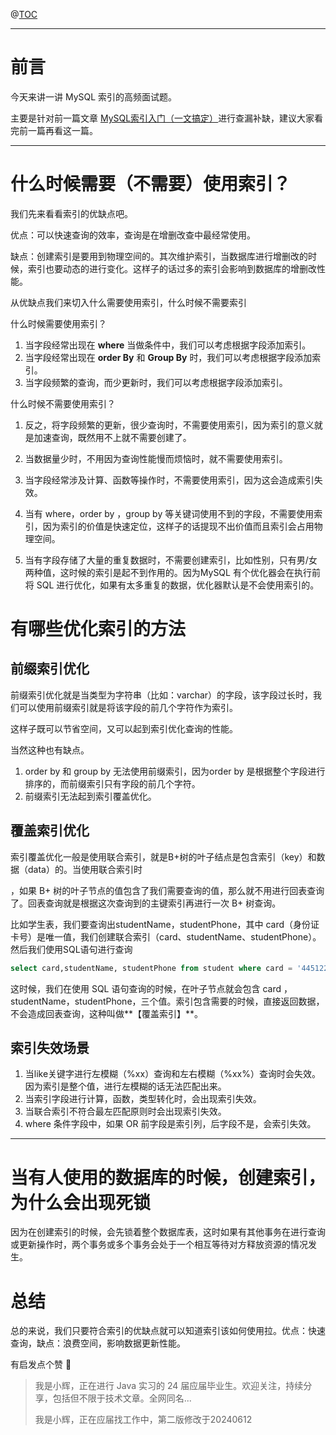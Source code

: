 

@[TOC](文章目录)

---

# 前言

今天来讲一讲 MySQL 索引的高频面试题。

主要是针对前一篇文章 [MySQL索引入门（一文搞定）](https://qiuqiu.blog.csdn.net/article/details/136219847?spm=1001.2014.3001.5502)进行查漏补缺，建议大家看完前一篇再看这一篇。



---
# 什么时候需要（不需要）使用索引？



我们先来看看索引的优缺点吧。



优点：可以快速查询的效率，查询是在增删改查中最经常使用。

缺点：创建索引是要用到物理空间的。其次维护索引，当数据库进行增删改的时候，索引也要动态的进行变化。这样子的话过多的索引会影响到数据库的增删改性能。



从优缺点我们来切入什么需要使用索引，什么时候不需要索引



什么时候需要使用索引？



1. 当字段经常出现在 **where** 当做条件中，我们可以考虑根据字段添加索引。
2. 当字段经常出现在 **order By** 和 **Group By** 时，我们可以考虑根据字段添加索引。
3. 当字段频繁的查询，而少更新时，我们可以考虑根据字段添加索引。



什么时候不需要使用索引？



  1. 反之，将字段频繁的更新，很少查询时，不需要使用索引，因为索引的意义就是加速查询，既然用不上就不需要创建了。

 2. 当数据量少时，不用因为查询性能慢而烦恼时，就不需要使用索引。

 3. 当字段经常涉及计算、函数等操作时，不需要使用索引，因为这会造成索引失效。
 4. 当有 where，order by ，group by 等关键词使用不到的字段，不需要使用索引，因为索引的价值是快速定位，这样子的话提现不出价值而且索引会占用物理空间。
 5. 当有字段存储了大量的重复数据时，不需要创建索引，比如性别，只有男/女两种值，这时候的索引是起不到作用的。因为MySQL 有个优化器会在执行前将 SQL 进行优化，如果有太多重复的数据，优化器默认是不会使用索引的。



# 有哪些优化索引的方法



## 前缀索引优化



前缀索引优化就是当类型为字符串（比如：varchar）的字段，该字段过长时，我们可以使用前缀索引就是将该字段的前几个字符作为索引。

这样子既可以节省空间，又可以起到索引优化查询的性能。

当然这种也有缺点。
1. order by 和 group by 无法使用前缀索引，因为order by 是根据整个字段进行排序的，而前缀索引只有字段的前几个字符。
2. 前缀索引无法起到索引覆盖优化。



## 覆盖索引优化



索引覆盖优化一般是使用联合索引，就是B+树的叶子结点是包含索引（key）和数据（data）的。当使用联合索引时

，如果 B+ 树的叶子节点的值包含了我们需要查询的值，那么就不用进行回表查询了。回表查询就是根据这次查询到的主键索引再进行一次 B+ 树查询。



比如学生表，我们要查询出studentName，studentPhone，其中 card（身份证卡号）是唯一值，我们创建联合索引（card、studentName、studentPhone）。然后我们使用SQL语句进行查询



```sql
select card,studentName, studentPhone from student where card = '445122335464654654463'
```



这时候，我们在使用 SQL 语句查询的时候，在叶子节点就会包含 card ，studentName，studentPhone，三个值。索引包含需要的时候，直接返回数据，不会造成回表查询，这种叫做**【覆盖索引】**。



## 索引失效场景



1. 当like关键字进行左模糊（%xx）查询和左右模糊（%xx%）查询时会失效。因为索引是整个值，进行左模糊的话无法匹配出来。
2. 当索引字段进行计算，函数，类型转化时，会出现索引失效。
3. 当联合索引不符合最左匹配原则时会出现索引失效。
4. where 条件字段中，如果 OR 前字段是索引列，后字段不是，会索引失效。



---





# 当有人使用的数据库的时候，创建索引，为什么会出现死锁

因为在创建索引的时候，会先锁着整个数据库表，这时如果有其他事务在进行查询或更新操作时，两个事务或多个事务会处于一个相互等待对方释放资源的情况发生。 



# 总结

总的来说，我们只要符合索引的优缺点就可以知道索引该如何使用拉。优点：快速查询，缺点：浪费空间，影响数据更新性能。



有启发点个赞 🌹




> 我是小辉，正在进行 Java 实习的 24 届应届毕业生。欢迎关注，持续分享，包括但不限于技术文章。全网同名...
>
> 我是小辉，正在应届找工作中，第二版修改于20240612

